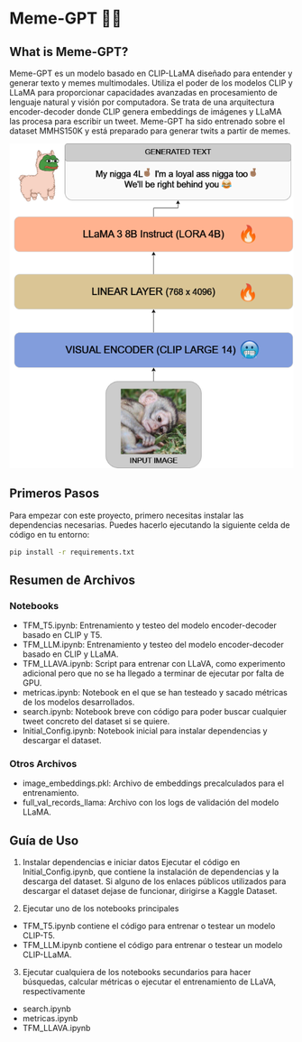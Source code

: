# Meme-GPT 🦙🐸

## What is Meme-GPT?

Meme-GPT es un modelo basado en CLIP-LLaMA diseñado para entender y generar texto y memes multimodales. Utiliza el poder de los modelos CLIP y LLaMA para proporcionar capacidades avanzadas en procesamiento de lenguaje natural y visión por computadora. Se trata de una arquitectura encoder-decoder donde CLIP genera embeddings de imágenes y LLaMA las procesa para escribir un tweet. Meme-GPT ha sido entrenado sobre el dataset MMHS150K y está preparado para generar twits a partir de memes.

![Meme-GPT](https://github.com/jsantamariag/multimodalTFM/blob/main/MEME_GPT.png)

## Primeros Pasos

Para empezar con este proyecto, primero necesitas instalar las dependencias necesarias. Puedes hacerlo ejecutando la siguiente celda de código en tu entorno:

```bash
pip install -r requirements.txt
```

## Resumen de Archivos
### Notebooks
- TFM_T5.ipynb: Entrenamiento y testeo del modelo encoder-decoder basado en CLIP y T5.
- TFM_LLM.ipynb: Entrenamiento y testeo del modelo encoder-decoder basado en CLIP y LLaMA.
- TFM_LLAVA.ipynb: Script para entrenar con LLaVA, como experimento adicional pero que no se ha llegado a terminar de ejecutar por falta de GPU.
- metricas.ipynb: Notebook en el que se han testeado y sacado métricas de los modelos desarrollados.
- search.ipynb: Notebook breve con código para poder buscar cualquier tweet concreto del dataset si se quiere.
- Initial_Config.ipynb: Notebook inicial para instalar dependencias y descargar el dataset.
### Otros Archivos
- image_embeddings.pkl: Archivo de embeddings precalculados para el entrenamiento.
- full_val_records_llama: Archivo con los logs de validación del modelo LLaMA.
## Guía de Uso
1. Instalar dependencias e iniciar datos
Ejecutar el código en Initial_Config.ipynb, que contiene la instalación de dependencias y la descarga del dataset. Si alguno de los enlaces públicos utilizados para descargar el dataset dejase de funcionar, dirigirse a Kaggle Dataset.

2. Ejecutar uno de los notebooks principales
- TFM_T5.ipynb contiene el código para entrenar o testear un modelo CLIP-T5.
- TFM_LLM.ipynb contiene el código para entrenar o testear un modelo CLIP-LLaMA.
3. Ejecutar cualquiera de los notebooks secundarios para hacer búsquedas, calcular métricas o ejecutar el entrenamiento de LLaVA, respectivamente
- search.ipynb
- metricas.ipynb
- TFM_LLAVA.ipynb
